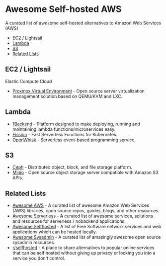 # Awesome Self-hosted AWS
A curated list of awesome self-hosted alternatives to Amazon Web Services (AWS)

- [EC2 / Lightsail](#ec2--lightsail)
- [Lambda](#lambda)
- [S3](#s3)
- [Related Lists](#related-lists)

## EC2 / Lightsail
Elastic Compute Cloud

* [Proxmox Virtual Environment](https://www.proxmox.com/en/proxmox-ve) - Open source server virtualization management solution based on QEMU/KVM and LXC.

## Lambda

* [1Backend](https://github.com/1backend/1backend) - Platform designed to make deploying, running and maintaining lambda functions/microservices easy.
* [Fission](https://github.com/fission/fission) - Fast Serverless Functions for Kubernetes.
* [OpenWhisk](https://github.com/apache/incubator-openwhisk) - Serverless event-based programming service.

## S3

* [Ceph](https://github.com/ceph/ceph) - Distributed object, block, and file storage platform.
* [Minio](https://github.com/minio/minio) - Open source object storage server compatible with Amazon S3 APIs.

## Related Lists

* [Awesome AWS](https://github.com/donnemartin/awesome-aws) - A curated list of awesome Amazon Web Services (AWS) libraries, open source repos, guides, blogs, and other resources.
* [Awesome Serverless](https://github.com/anaibol/awesome-serverless) - A curated list of awesome services, solutions and resources for serverless / nobackend applications.
* [Awesome Selfhosted](https://github.com/Kickball/awesome-selfhosted) - A list of Free Software network services and web applications which can be hosted locally.
* [Awesome Sysadmin](https://github.com/n1trux/awesome-sysadmin) - A curated list of amazingly awesome open source sysadmin resources.
* [r/selfhosted](https://www.reddit.com/r/selfhosted/) - A place to share alternatives to popular online services that can be self hosted without giving up privacy or locking you into a service you don't control.
